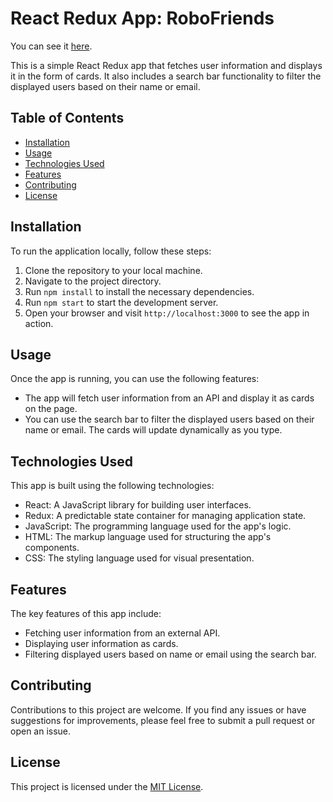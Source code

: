 # React Redux App: RoboFriends
You can see it [here](https://nad-garraz.github.io/robofriends/).

This is a simple React Redux app that fetches user information and displays it in the form of cards. It also includes a search bar functionality to filter the displayed users based on their name or email.

## Table of Contents

- [Installation](#installation)
- [Usage](#usage)
- [Technologies Used](#technologies-used)
- [Features](#features)
- [Contributing](#contributing)
- [License](#license)

## Installation

To run the application locally, follow these steps:

1. Clone the repository to your local machine.
2. Navigate to the project directory.
3. Run `npm install` to install the necessary dependencies.
4. Run `npm start` to start the development server.
5. Open your browser and visit `http://localhost:3000` to see the app in action.

## Usage

Once the app is running, you can use the following features:

- The app will fetch user information from an API and display it as cards on the page.
- You can use the search bar to filter the displayed users based on their name or email. The cards will update dynamically as you type.

## Technologies Used

This app is built using the following technologies:

- React: A JavaScript library for building user interfaces.
- Redux: A predictable state container for managing application state.
- JavaScript: The programming language used for the app's logic.
- HTML: The markup language used for structuring the app's components.
- CSS: The styling language used for visual presentation.

## Features

The key features of this app include:

- Fetching user information from an external API.
- Displaying user information as cards.
- Filtering displayed users based on name or email using the search bar.

## Contributing

Contributions to this project are welcome. If you find any issues or have suggestions for improvements, please feel free to submit a pull request or open an issue.

## License

This project is licensed under the [MIT License](LICENSE).
